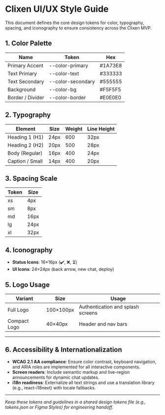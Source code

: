 # Clixen UI/UX Style Guide

This document defines the core design tokens for color, typography, spacing, and iconography to ensure consistency across the Clixen MVP.

## 1. Color Palette
| Name            | Token              | Hex      |
|-----------------|--------------------|----------|
| Primary Accent  | --color-primary    | #1A73E8  |
| Text Primary    | --color-text       | #333333  |
| Text Secondary  | --color-secondary  | #555555  |
| Background      | --color-bg         | #F5F5F5  |
| Border / Divider| --color-border     | #E0E0E0  |

## 2. Typography
| Element         | Size  | Weight | Line Height |
|-----------------|-------|--------|-------------|
| Heading 1 (H1)  | 24px  | 600    | 32px        |
| Heading 2 (H2)  | 20px  | 500    | 28px        |
| Body (Regular)  | 16px  | 400    | 24px        |
| Caption / Small | 14px  | 400    | 20px        |

## 3. Spacing Scale
| Token           | Size  |
|-----------------|-------|
| xs              | 4px   |
| sm              | 8px   |
| md              | 16px  |
| lg              | 24px  |
| xl              | 32px  |

## 4. Iconography
- **Status Icons**: 16×16px (✔️, ❌, ⏳)
- **UI Icons**: 24×24px (back arrow, new chat, deploy)

## 5. Logo Usage
| Variant         | Size     | Usage                             |
|-----------------|----------|-----------------------------------|
| Full Logo       | 100×100px| Authentication and splash screens |
| Compact Logo    | 40×40px  | Header and nav bars               |

---
## 6. Accessibility & Internationalization
- **WCAG 2.1 AA compliance**: Ensure color contrast, keyboard navigation, and ARIA roles are implemented for all interactive components.
- **Screen readers**: Include semantic markup and live-region announcements for dynamic chat updates.
- **i18n readiness**: Externalize all text strings and use a translation library (e.g., react-i18next) with locale fallbacks.

---
_Keep these tokens and guidelines in a shared design tokens file (e.g., tokens.json or Figma Styles) for engineering handoff._

